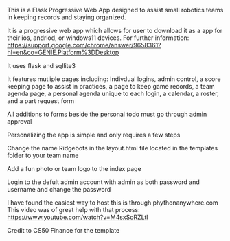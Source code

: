 This is a Flask Progressive Web App designed to assist small robotics teams in keeping records and staying organized.

It is a progressive web app which allows for user to download it as a app for their ios, andriod, or windows11 devices.
For further information: https://support.google.com/chrome/answer/9658361?hl=en&co=GENIE.Platform%3DDesktop

It uses flask and sqllite3

It features mutliple pages including: Indivdual logins, admin control, a score keeping page to assist in practices, a page to keep game records, a team agenda page, a personal agenda unique to each login, a calendar, a roster, and a part request form
 
All additions to forms beside the personal todo must go through admin approval


Personalizing the app is simple and only requires a few steps

Change the name Ridgebots in the layout.html file located in the templates folder to your team name

Add a fun photo or team logo to the index page

Login to the defult admin account with admin as both password and username and change the password


I have found the easiest way to host this is through phythonanywhere.com
This video was of great help with that process: https://www.youtube.com/watch?v=M4sxSoRZLtI

Credit to CS50 Finance for the template




